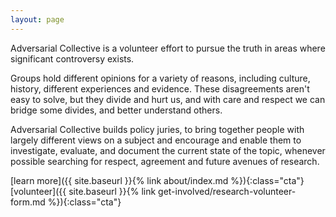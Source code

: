```yaml
---
layout: page
---
```


Adversarial Collective is a volunteer effort to pursue the truth in areas where significant controversy exists.

Groups hold different opinions for a variety of reasons, including culture, history, different experiences and evidence. These disagreements aren't easy to solve, but they divide and hurt us, and with care and respect we can bridge some divides, and better understand others. 

Adversarial Collective builds policy juries, to bring together people with largely different views on a subject and encourage and enable them to investigate, evaluate, and document the current state of the topic, whenever possible searching for respect, agreement and future avenues of research. 

[learn more]({{ site.baseurl }}{% link about/index.md %}){:class="cta"}
<span class="u-float-right">[volunteer]({{ site.baseurl }}{% link get-involved/research-volunteer-form.md %}){:class="cta"}</span>




